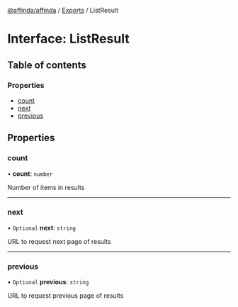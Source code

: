 [@affinda/affinda](../README.md) / [Exports](../modules.md) / ListResult

# Interface: ListResult

## Table of contents

### Properties

- [count](ListResult.md#count)
- [next](ListResult.md#next)
- [previous](ListResult.md#previous)

## Properties

### count

• **count**: `number`

Number of items in results

___

### next

• `Optional` **next**: `string`

URL to request next page of results

___

### previous

• `Optional` **previous**: `string`

URL to request previous page of results
